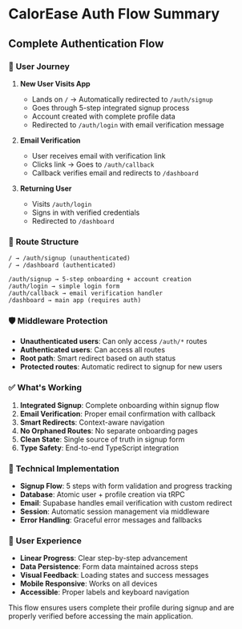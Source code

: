 # CalorEase Auth Flow Summary

## Complete Authentication Flow

### 🔄 **User Journey**

1. **New User Visits App**
   - Lands on `/` → Automatically redirected to `/auth/signup`
   - Goes through 5-step integrated signup process
   - Account created with complete profile data
   - Redirected to `/auth/login` with email verification message

2. **Email Verification**
   - User receives email with verification link
   - Clicks link → Goes to `/auth/callback`
   - Callback verifies email and redirects to `/dashboard`

3. **Returning User**
   - Visits `/auth/login`
   - Signs in with verified credentials
   - Redirected to `/dashboard`

### 📍 **Route Structure**

```
/ → /auth/signup (unauthenticated)
/ → /dashboard (authenticated)

/auth/signup → 5-step onboarding + account creation
/auth/login → simple login form
/auth/callback → email verification handler
/dashboard → main app (requires auth)
```

### 🛡️ **Middleware Protection**

- **Unauthenticated users**: Can only access `/auth/*` routes
- **Authenticated users**: Can access all routes
- **Root path**: Smart redirect based on auth status
- **Protected routes**: Automatic redirect to signup for new users

### ✅ **What's Working**

1. **Integrated Signup**: Complete onboarding within signup flow
2. **Email Verification**: Proper email confirmation with callback
3. **Smart Redirects**: Context-aware navigation
4. **No Orphaned Routes**: No separate onboarding pages
5. **Clean State**: Single source of truth in signup form
6. **Type Safety**: End-to-end TypeScript integration

### 🔧 **Technical Implementation**

- **Signup Flow**: 5 steps with form validation and progress tracking
- **Database**: Atomic user + profile creation via tRPC
- **Email**: Supabase handles email verification with custom redirect
- **Session**: Automatic session management via middleware
- **Error Handling**: Graceful error messages and fallbacks

### 📱 **User Experience**

- **Linear Progress**: Clear step-by-step advancement
- **Data Persistence**: Form data maintained across steps
- **Visual Feedback**: Loading states and success messages
- **Mobile Responsive**: Works on all devices
- **Accessible**: Proper labels and keyboard navigation

This flow ensures users complete their profile during signup and are properly verified before accessing the main application.
